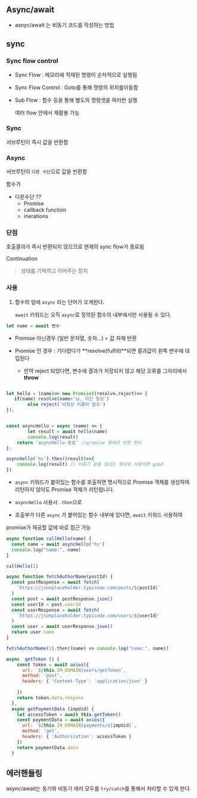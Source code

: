 ## Async/await

- asnyc/await 는 비동기 코드를 작성하는 방법



## sync 

### Sync flow control

* Sync Flow  : 메모리에 적재된 명령이 순차적으로 실행됨 

* Sync Flow Control : Goto를 통해 명령의 위치를이동함 

* Sub Flow : 함수 등을 통해 별도의 명령셋을 여러번 실행 

  여러 flow 안에서 재활용 가능 



### Sync 

서브루틴이 즉시 값을 반환함 

### Async

서브루틴이 `다른 수단`으로 값을 반환함

함수가 

* 다른수단 ??
  * Promise
  * callback function
  * inerations

### 단점 

호출결과가 즉시 반환되지 않으므로 현재의 sync flow가 종료됨

Continuation

> 상태를 기억하고 이어주는 장치 





### 사용

1. 함수의 앞에 `async` 라는 단어가 오게된다.

   `await` 키워드는 오직 `async`로 정의된 함수의 내부에서만 사용될 수 있다. 



```javascript
let name = await 변수
```

* Promise 아닌경우 (일반 문자열, 숫자...) = 값 자체 반환

* Promise 인 경우 :  기다렸다가   **resolve(fulfill)**되면 결과값이 왼쪽 변수에 대입된다

  * 만약 reject 되었다면,  변수에 결과가 저장되지 않고  해당 오류를 그자리에서 **throw** 

    
  
  

```javascript

let hello = (name)=> new Promise((resolve,reject)=> {
   if(name) resolve(name+'님, 이건 정상')
        else reject('비정상 이름이 없슈')
});


const asyncHello = async (name) => {
 		let result = await hello(name)
        console.log(result)
    return 'asyncHello 종료' //promise 형태로 반환 한다
};

asyncHello('hs').then((result)=>{
    console.log(result) // 비동기 끝을 알리는 형태로 사용하면 good
})

```

*  `async` 키워드가 붙어있는 함수를 호출하면 명시적으로 Promise 객체를 생성하여 리턴하지 않아도 Promise 객체가 리턴됩니다.

  *  `asyncHello` 사용시  `.then`으로  
  
*  호출부가 다른 `async` 가 붙어있는 함수 내부에 있다면, `await` 키워드 사용하여 

  promise가 제공할 값에 바로 접근 가능 
  
  ```javascript
  async function callHello(name) {
    const name = await asyncHello('hs')
    console.log("name:", name)
  }
  
  callHello(1)
  ```
  
  



```javascript
async function fetchAuthorName(postId) {
  const postResponse = await fetch(
    `https://jsonplaceholder.typicode.com/posts/${postId}`
  )
  const post = await postResponse.json()
  const userId = post.userId
  const userResponse = await fetch(
    `https://jsonplaceholder.typicode.com/users/${userId}`
  )
  const user = await userResponse.json()
  return user.name
}

fetchAuthorName(1).then((name) => console.log("name:", name))
```





````javascript
async  getToken () {
    const token = await axios({
      url: `${this.IM_DOMAIN}users/getToken`,
      method: 'post',
      headers: { 'Content-Type': 'application/json' }
      
    })
    return token.data.respons
  },
  async getPaymentData (impUid) {
    let accessToken = await this.getToken()
    const paymentData = await axios({
      url: `${this.IM_DOMAIN}payments/${impUid}`,
      method: 'get',
      headers: { 'Authorization': accessToken }
    })
    return paymentData.data
  }

````











## 에러핸들링

async/await는 동기와 비동기 에러 모두를 `try/catch`를 통해서 처리할 수 있게 한다.







